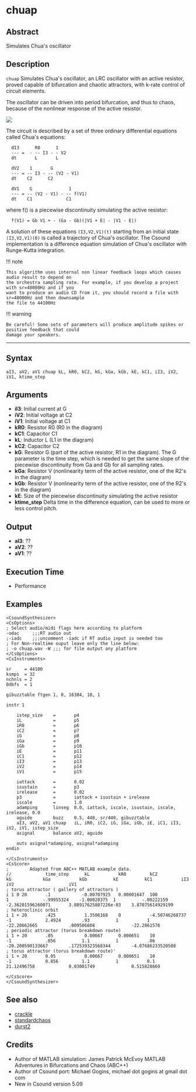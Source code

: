 # chuap

## Abstract

Simulates Chua's oscillator

## Description

`chuap` Simulates Chua's oscillator, an LRC oscillator with an active resistor, proved 
capable of bifurcation and chaotic attractors, with k-rate control of circuit elements. 

The oscillator can be driven into period bifurcation, and thus to chaos, because of the
nonlinear response of the active resistor. 

![](assets/chua-circuit.png)

The circuit is described by a set of three ordinary differential equations called Chua's equations:


      dI3      R0      1
      --- =  - -- I3 - - V2
      dt       L       L

      dV2    1       G
      --- = -- I3 - -- (V2 - V1)
      dt    C2      C2

      dV1    G              1
      --- = -- (V2 - V1) - -- f(V1)
      dt    C1             C1


 where f() is a piecewise discontinuity simulating the active resistor:


      f(V1) = Gb V1 + - (Ga - Gb)(|V1 + E| - |V1 - E|)
    

A solution of these equations `(I3,V2,V1)(t)` starting from an initial state `(I3,V2,V1)(0)` is called a 
trajectory of Chua's oscillator. The Csound implementation is a difference equation simulation of 
Chua's oscillator with Runge-Kutta integration. 


!!! note

	This algorithm uses internal non linear feedback loops which causes audio result to depend on 
	the orchestra sampling rate. For example, if you develop a project with sr=48000Hz and if you 
	want to produce an audio CD from it, you should record a file with sr=48000Hz and then downsample 
	the file to 44100Hz

!!! warning

	Be careful! Some sets of parameters will produce amplitude spikes or positive feedback that could 
	damage your speakers. 


---------------------------

## Syntax


```csound
aI3, aV2, aV1 chuap kL, kR0, kC2, kG, kGa, kGb, kE, kC1, iI3, iV2, iV1, ktime_step
```
    
## Arguments


* **iI3**: Initial current at G
* **iV2**: Initial voltage at C2
* **iV1**: Initial voltage at C1
* **kR0**: Resistor R0 (R0 in the diagram)
* **kC1**: Capacitor C1
* **kL**: Inductor L (L1 in the diagram)
* **kC2**: Capacitor C2
* **kG**: Resistor G (part of the active resistor, R1 in the diagram). The G parameter 
	is the time step, which is needed to get the same slope of the piecewise discontinuity 
	from Ga and Gb for all sampling rates.
* **kGa**: Resistor V (nonlinearity term of the active resistor, one of the R2's in the diagram)
* **kGb**: Resistor V (nonlinearity term of the active resistor, one of the R2's in the diagram)
* **kE**: Size of the piecewise discontinuity simulating the active resistor
* **ktime_step** Delta time in the difference equation, can be used to more or less control pitch.

## Output

* **aI3**: ??
* **aV2**: ??
* **aV1**: ??


## Execution Time

* Performance

## Examples


```csound
<CsoundSynthesizer>
<CsOptions>
; Select audio/midi flags here according to platform
-odac     ;;;RT audio out
;-iadc    ;;;uncomment -iadc if RT audio input is needed too
; For Non-realtime ouput leave only the line below:
; -o chuap.wav -W ;;; for file output any platform
</CsOptions>
<CsInstruments>

sr     = 44100
ksmps  = 32
nchnls = 2
0dbfs  = 1

gibuzztable ftgen 1, 0, 16384, 10, 1

instr 1	
	
    istep_size    =       p4
    iL            =       p5
    iR0           =       p6
    iC2           =       p7
    iG            =       p8
    iGa           =       p9
    iGb           =       p10
    iE            =       p11
    iC1           =       p12
    iI3           =       p13
    iV2           =       p14
    iV1           =       p15

    iattack       =       0.02
    isustain      =       p3
    irelease      =       0.02
    p3            =       iattack + isustain + irelease
    iscale        =       1.0
    adamping      linseg  0.0, iattack, iscale, isustain, iscale, irelease, 0.0
    aguide        buzz    0.5, 440, sr/440, gibuzztable
    aI3, aV2, aV1 chuap   iL, iR0, iC2, iG, iGa, iGb, iE, iC1, iI3, iV2, iV1, istep_size 
    asignal       balance aV2, aguide

    outs asignal*adamping, asignal*adamping
endin

</CsInstruments>
<CsScore> 
;        Adapted from ABC++ MATLAB example data.
//             time_step      kL           kR0         kC2              kG            kGa           kGb          kE          kC1           iI3                     iV2                     iV1
; torus attractor ( gallery of attractors ) 
i 1 0 20       .1            -0.00707925   0.00001647  100              1             -.99955324    -1.00028375  1          -.00222159     -2.36201596260071       3.08917625807226e-03    3.87075614929199   
; heteroclinic orbit
i 1 + 20       .425           1.3506168    0           -4.50746268737  -1             2.4924        .93          1           1             -22.28662665            .009506608              -22.2861576            
; periodic attractor (torus breakdown route)
i 1 + 20       .05            0.00667      0.000651    10              -1             .856          1.1          1           .06           -20.200590133667        .172539323568344        -4.07686233520508      
; torus attractor (torus breakdown route)'
i 1 + 20       0.05           0.00667      0.000651    10              -1             0.856         1.1          1           0.1            21.12496758             0.03001749              0.515828669            

</CsScore>
</CsoundSynthesizer>
```

## See also

* [crackle](crackle.md)
* [standardchaos](standardchaos.md)
* [durst2](https://csound.com/docs/manual/dust2.html)


## Credits

* Author of MATLAB simulation: James Patrick McEvoy MATLAB Adventures in Bifurcations and Chaos (ABC++)
* Author of Csound port: Michael Gogins, michael dot gogins at gmail dot com
* New in Csound version 5.09
